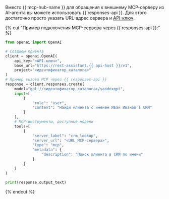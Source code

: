 Вместо {{ mcp-hub-name }} для обращения к внешнему MCP-серверу из AI-агента вы можете использовать {{ responses-api }}. Для этого достаточно просто указать URL-адрес сервера и [API-ключ](../../../iam/concepts/authorization/api-key.md).

{% cut "Пример подключения MCP-сервера через {{ responses-api }}:" %}

```python
from openai import OpenAI

# Создаем клиента
client = openai.OpenAI(
    api_key="<API-ключ>",
    base_url="https://rest-assistant.{{ api-host }}/v1",
    project="<идентификатор_каталога>"
)
# Пример вызова MCP через {{ responses-api }}
response = client.responses.create(
    model="gpt://<идентификатор_каталога>/yandexgpt",
    input=[
        {
            "role": "user",
            "content": "Найди клиента с именем Иван Иванов в CRM"
        }
    ],
    # MCP-инструменты, доступные модели
    tools=[
        {
            "server_label": "crm_lookup",
            "server_url": "<URL_MCP-сервера>",
            "type": "mcp",
            "metadata": {
                "description": "Поиск клиента в CRM по имени"
            }
        }
    ]
)

print(response.output_text)
```

{% endcut %}
